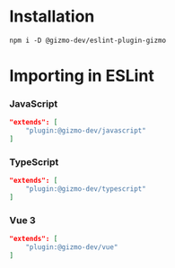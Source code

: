# Installation

```
npm i -D @gizmo-dev/eslint-plugin-gizmo
```

# Importing in ESLint

### JavaScript
```json
"extends": [
	"plugin:@gizmo-dev/javascript"
]
```

### TypeScript
```json
"extends": [
	"plugin:@gizmo-dev/typescript"
]
```

### Vue 3
```json
"extends": [
	"plugin:@gizmo-dev/vue"
]
```